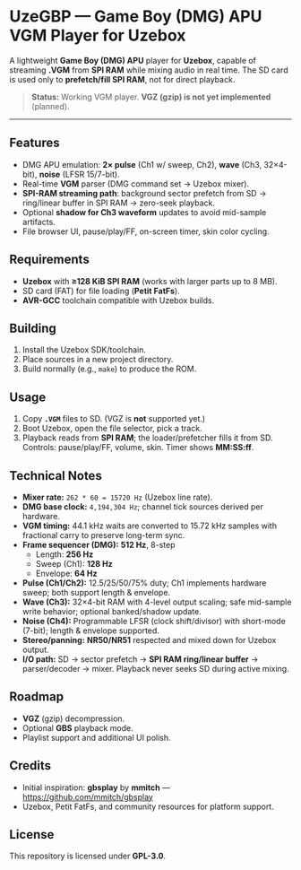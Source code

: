 # UzeGBP — Game Boy (DMG) APU VGM Player for Uzebox

A lightweight **Game Boy (DMG) APU** player for **Uzebox**, capable of streaming **.VGM** from **SPI RAM** while mixing audio in real time. The SD card is used only to **prefetch/fill SPI RAM**, not for direct playback.

> **Status:** Working VGM player. **VGZ (gzip) is not yet implemented** (planned).

---

## Features

- DMG APU emulation: **2× pulse** (Ch1 w/ sweep, Ch2), **wave** (Ch3, 32×4-bit), **noise** (LFSR 15/7-bit).
- Real-time **VGM** parser (DMG command set → Uzebox mixer).
- **SPI-RAM streaming path**: background sector prefetch from SD → ring/linear buffer in SPI RAM → zero-seek playback.
- Optional **shadow for Ch3 waveform** updates to avoid mid-sample artifacts.
- File browser UI, pause/play/FF, on-screen timer, skin color cycling.

## Requirements

- **Uzebox** with **≥128 KiB SPI RAM** (works with larger parts up to 8 MB).
- SD card (FAT) for file loading (**Petit FatFs**).
- **AVR-GCC** toolchain compatible with Uzebox builds.

## Building

1. Install the Uzebox SDK/toolchain.
2. Place sources in a new project directory.
3. Build normally (e.g., `make`) to produce the ROM.

## Usage

1. Copy **`.VGM`** files to SD. (VGZ is **not** supported yet.)
2. Boot Uzebox, open the file selector, pick a track.
3. Playback reads from **SPI RAM**; the loader/prefetcher fills it from SD.  
   Controls: pause/play/FF, volume, skin. Timer shows **MM:SS:ff**.

## Technical Notes

- **Mixer rate:** `262 * 60 = 15720 Hz` (Uzebox line rate).
- **DMG base clock:** `4,194,304 Hz`; channel tick sources derived per hardware.
- **VGM timing:** 44.1 kHz waits are converted to 15.72 kHz samples with fractional carry to preserve long-term sync.
- **Frame sequencer (DMG):** **512 Hz**, 8-step  
  - Length: **256 Hz**  
  - Sweep (Ch1): **128 Hz**  
  - Envelope: **64 Hz**
- **Pulse (Ch1/Ch2):** 12.5/25/50/75% duty; Ch1 implements hardware sweep; both support length & envelope.
- **Wave (Ch3):** 32×4-bit RAM with 4-level output scaling; safe mid-sample write behavior; optional banked/shadow update.
- **Noise (Ch4):** Programmable LFSR (clock shift/divisor) with short-mode (7-bit); length & envelope supported.
- **Stereo/panning:** **NR50/NR51** respected and mixed down for Uzebox output.
- **I/O path:** SD → sector prefetch → **SPI RAM ring/linear buffer** → parser/decoder → mixer. Playback never seeks SD during active mixing.

## Roadmap

- **VGZ** (gzip) decompression.
- Optional **GBS** playback mode.
- Playlist support and additional UI polish.

## Credits

- Initial inspiration: **gbsplay** by **mmitch** — https://github.com/mmitch/gbsplay  
- Uzebox, Petit FatFs, and community resources for platform support.

## License

This repository is licensed under **GPL-3.0**.  
